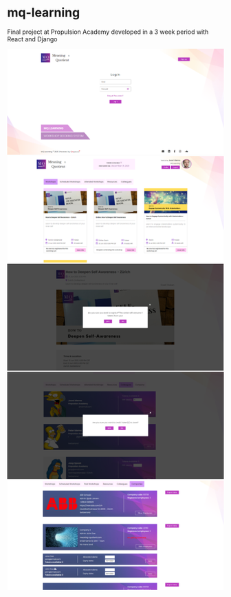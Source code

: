 # mq-learning
Final project at Propulsion Academy developed in a 3 week period with React and Django

<img src=https://github.com/acronuts/mq-learning/blob/backend-development/frontend/public/MQ%20login.PNG>
<img src=https://github.com/acronuts/mq-learning/blob/backend-development/frontend/public/MQ%20workshops.PNG>
<img src=https://github.com/acronuts/mq-learning/blob/backend-development/frontend/public/MQ%20workshop.png>
<img src=https://github.com/acronuts/mq-learning/blob/backend-development/frontend/public/MQ%20colleagues%20tab.png>
<img src=https://github.com/acronuts/mq-learning/blob/backend-development/frontend/public/MQ%20companies%20tab.PNG>
